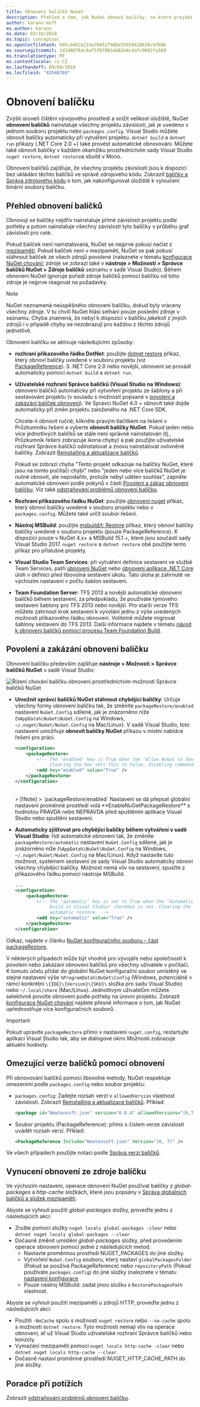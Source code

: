 ```yaml
---
title: Obnovení balíčků NuGet
description: Přehled o tom, jak NuGet obnoví balíčky, na které projekt závisí, včetně postup zakázání obnovení a omezení verze.
author: karann-msft
ms.author: karann
ms.date: 03/16/2018
ms.topic: conceptual
ms.openlocfilehash: b95c4462a214a78452f9dbe35936620636c4f60b
ms.sourcegitcommit: 1d1406764c6af5fb7801d462e0c4afc9092fa569
ms.translationtype: MT
ms.contentlocale: cs-CZ
ms.lasthandoff: 09/04/2018
ms.locfileid: "43548769"
---
```

# <a name="package-restore"></a>Obnovení balíčku

Zvýšit úroveň čištění vývojového prostředí a snížit velikost úložiště, NuGet **obnovení balíčků** nainstaluje všechny projektu závislosti, jak je uvedeno v jednom souboru projektu nebo `packages.config`. Visual Studio můžete obnovit balíčky automaticky při vytváření projektu. `dotnet build` a `dotnet run` příkazy (.NET Core 2.0 +) také provést automatické obnovování. Můžete také obnovit balíčky v každém okamžiku prostřednictvím sady Visual Studio `nuget restore`, `dotnet restore`a xbuild v Mono.

Obnovení balíčků zajišťuje, že všechny projektu závislosti jsou k dispozici bez ukládání těchto balíčků ve správě zdrojového kódu. Zobrazit [balíčky a Správa zdrojového kódu](../consume-packages/packages-and-source-control.md) o tom, jak nakonfigurovat úložiště k vyloučení binární soubory balíčku.

## <a name="package-restore-overview"></a>Přehled obnovení balíčků

Obnovují se balíčky nejdřív nainstaluje přímé závislosti projektu podle potřeby a potom nainstaluje všechny závislosti tyto balíčky v průběhu graf závislostí pro celé.

Pokud balíček není nainstalovaná, NuGet se nejprve pokusí načíst z [mezipaměti](../consume-packages/managing-the-global-packages-and-cache-folders.md). Pokud balíček není v mezipaměti, NuGet se pak pokusí stáhnout balíček ze všech zdrojů povolené (naleznete v tématu [konfigurace NuGet chování](Configuring-NuGet-Behavior.md); zdroje se zobrazí také v **nástroje > Možnosti > Správce balíčků NuGet > Zdroje balíčků** seznamu v sadě Visual Studio). Během obnovení NuGet ignoruje pořadí zdroje balíčků pomocí balíčku od toho zdroje je nejprve reagovat na požadavky.

> [!Note]
> NuGet neznamená neúspěšného obnovení balíčku, dokud byly vráceny všechny zdroje. V tu chvíli NuGet hlásí selhání pouze poslední zdroje v seznamu. Chyba znamená, že nebyl k dispozici v balíčku *jakékoli* z jiných zdrojů i v případě chyby se nezobrazují pro každou z těchto zdrojů jednotlivě.

Obnovení balíčku se aktivuje následujícími způsoby:

- **rozhraní příkazového řádku DotNet**: použijte [dotnet restore](/dotnet/core/tools/dotnet-restore?tabs=netcore2x) příkaz, který obnoví balíčky uvedené v souboru projektu (viz [PackageReference](../consume-packages/package-references-in-project-files.md)). S .NET Core 2.0 nebo novější, obnovení se provádí automaticky pomocí `dotnet build` a `dotnet run`.

- **Uživatelské rozhraní Správce balíčků (Visual Studio na Windows)**: obnovení balíčků automaticky při vytvoření projektu ze šablony a při sestavování projektu (v souladu s možnosti popsané v [povolení a zakázání balíček obnovení](#enabling-and-disabling-package-restore)). Ve Správci NuGet 4.0 + obnovit také dojde automaticky při změn projektu založeného na .NET Core SDK.

    Chcete-li obnovit ručně, klikněte pravým tlačítkem na řešení v Průzkumníku řešení a vyberte **obnovit balíčky NuGet**. Pokud jeden nebo více jednotlivých balíčků se stále není správně nainstalován (tj., Průzkumník řešení zobrazuje ikona chyby) a pak použijte uživatelské rozhraní Správce balíčků odinstalovat a znovu nainstalovat ovlivněné balíčky. Zobrazit [Reinstalling a aktualizace balíčků](../consume-packages/reinstalling-and-updating-packages.md)

    Pokud se zobrazí chyba "Tento projekt odkazuje na balíčky NuGet, které jsou na tomto počítači chybí" nebo "jeden nebo více balíčků NuGet je nutné obnovit, ale nepodařilo, protože nebyl udělen souhlas", zapněte automatické obnovení podle pokynů v části [Povolení a zákaz obnovení balíčku](#enabling-and-disabling-package-restore). Viz také [odstraňování problémů obnovení balíčku](Package-restore-troubleshooting.md).

- **Rozhraní příkazového řádku NuGet**: použijte [obnovení nuget](../tools/cli-ref-restore.md) příkaz, který obnoví balíčky uvedené v souboru projektu nebo v `packages.config`. Můžete také určit soubor řešení.

- **Nástroj MSBuild**: použijte [msbuild/t: Restore](../reference/msbuild-targets.md#restore-target) příkaz, který obnoví balíčky balíčky uvedené v souboru projektu (pouze PackageReference). K dispozici pouze v NuGet 4.x+ a MSBuild 15.1 +, které jsou součástí sady Visual Studio 2017. `nuget restore` a `dotnet restore` obě použijte tento příkaz pro příslušné projekty.

- **Visual Studio Team Services**: při vytváření definice sestavení ve službě Team Services, patří [obnovení NuGet](/vsts/build-release/tasks/package/nuget#restore-nuget-packages) nebo [obnovení aplikace .NET Core](/vsts/build-release/tasks/build/dotnet-core#restore-nuget-packages) úloh v definici před libovolná sestavení úkolu. Tato úloha je zahrnuté ve výchozím nastavení v počtu šablon sestavení.

- **Team Foundation Server**: TFS 2013 a novější automatické obnovení balíčků během sestavení, za předpokladu, že používáte týmového sestavení šablony pro TFS 2013 nebo novější. Pro starší verze TFS můžete zahrnout krok sestavení k vyvolání jednu z výše uvedených možností příkazového řádku obnovení. Volitelně můžete migrovat šablony sestavení do TFS 2013. Další informace najdete v tématu [návod k obnovení balíčků pomocí procesu Team Foundation Build](../consume-packages/team-foundation-build.md).

## <a name="enabling-and-disabling-package-restore"></a>Povolení a zakázání obnovení balíčku

Obnovení balíčku především zajišťuje **nástroje > Možnosti > Správce balíčků NuGet** v sadě Visual Studio:

![Řízení chování balíčku obnovení prostřednictvím možnosti Správce balíčků NuGet](media/Restore-01-AutoRestoreOptions.png)

- **Umožnit správci balíčků NuGet stáhnout chybějící balíčky**: Určuje všechny formy obnovení balíčku tak, že změníte `packageRestore/enabled` nastavení `NuGet.Config` sdílené, jak je znázorněno níže (`%AppData%\NuGet\NuGet.Config` na Windows, `~/.nuget/NuGet/NuGet.Config` na Mac/Linux). V sadě Visual Studio, toto nastavení umožňuje **obnovit balíčky NuGet** příkazu v místní nabídce řešení pro práci.

    ```xml
    <configuration>
        <packageRestore>
            <!-- The 'enabled' key is True when the "Allow NuGet to download missing packages" checkbox is set.
                 Clearing the box sets this to False, disabling command-line, automatic, and MSBuild-Integrated restore. -->
            <add key="enabled" value="True" />
        </packageRestore>
    </configuration>
    ```
    <br/>
    > [!Note]
    >  `packageRestore/enabled` Nastavení se dá přepsat globální nastavení proměnné prostředí volá **EnableNuGetPackageRestore** s hodnotou PRAVDA nebo NEPRAVDA před spuštěním aplikace Visual Studio nebo spuštění sestavení.

- **Automaticky zjišťovat pro chybějící balíčky během vytváření v sadě Visual Studio**: řídí automatické obnovení tak, že změníte `packageRestore/automatic` nastavení `NuGet.Config` sdílené, jak je znázorněno níže (`%AppData%\NuGet\NuGet.Config` na Windows, `~/.nuget/NuGet/NuGet.Config` na Mac/Linux). Když nastavíte tuto možnost, systémem sestavení ze sady Visual Studio automaticky obnoví všechny chybějící balíčky. Možnost nemá vliv na sestavení, spusťte z příkazového řádku pomocí nástroje MSBuild.

    ```xml
    ...
    <configuration>
        <packageRestore>
            <!-- The 'automatic' key is set to True when the "Automatically check for missing packages during
                 build in Visual Studio" checkbox is set. Clearing the box sets this to False and disables
                 automatic restore. -->
            <add key="automatic" value="True" />
        </packageRestore>
    </configuration>
    ```

Odkaz, najdete v článku [NuGet konfiguračního souboru – část packageRestore](../reference/nuget-config-file.md#packagerestore-section).

V některých případech může být vhodné pro vývojáře nebo společnosti k povolení nebo zakázání obnovení balíčků pro všechny uživatele v počítači. K tomuto účelu přidat do globální NuGet konfigurační soubor umístěný ve stejné nastavení výše `%ProgramData%\NuGet\Config` (Windows, potenciálně v rámci konkrétní `\{IDE}\{Version}\{SKU}\` složka pro sadu Visual Studio) nebo `~/.local/share` (Mac/Linux). Jednotlivým uživatelům můžete selektivně povolte obnovení podle potřeby na úrovni projektu. Zobrazit [konfigurace NuGet chování](../consume-packages/configuring-nuget-behavior.md#how-settings-are-applied) najdete přesné informace o tom, jak NuGet upřednostňuje více konfiguračních souborů.

> [!Important]
> Pokud upravíte `packageRestore` přímo v nastavení `nuget.config`, restartujte aplikaci Visual Studio tak, aby se dialogové okno Možnosti zobrazuje aktuální hodnoty.

## <a name="constraining-package-versions-with-restore"></a>Omezující verze balíčků pomocí obnovení

Při obnovování balíčků pomocí libovolné metody, NuGet respektuje omezeními podle `packages.config` nebo soubor projektu:

- `packages.config`: Zadejte rozsah verzí v `allowedVersion` vlastnost závislosti. Zobrazit [Reinstalling a aktualizace balíčků](../consume-packages/reinstalling-and-updating-packages.md#constraining-upgrade-versions). Příklad:

    ```xml
    <package id="Newtonsoft.json" version="6.0.4" allowedVersions="[6,7)" />
    ```

- Soubor projektu (PackageReference): přímo s číslem verze závislosti uvádět rozsah verzí. Příklad:

    ```xml
    <PackageReference Include="Newtonsoft.json" Version="[6, 7)" />
    ```

Ve všech případech použijte notaci podle [Správa verzí balíčků](../reference/package-versioning.md).

## <a name="forcing-restore-from-package-sources"></a>Vynucení obnovení ze zdroje balíčku

Ve výchozím nastavení, operace obnovení NuGet používat balíčky z *global-packages* a *http-cache* složkách, které jsou popsány v [Správa globálních balíčků a složek mezipaměti](managing-the-global-packages-and-cache-folders.md).

Abyste se vyhnuli použití *global-packages* složky, proveďte jednu z následujících akcí:

- Zrušte pomocí složky `nuget locals global-packages -clear` nebo `dotnet nuget locals global-packages --clear`
- Dočasně změnit umístění *global-packages* složky, před provedením operace obnovení pomocí jedné z následujících metod:
  - Nastavte proměnnou prostředí NUGET_PACKAGES do jiné složky.
  - Vytvoření `NuGet.Config` souboru, který nastaví `globalPackagesFolder` (Pokud se používá PackageReference) nebo `repositoryPath` (Pokud používáte `packages.config`) do jiné složky (naleznete v tématu [nastavení konfigurace](../reference/nuget-config-file.md#config-section)
  - Pouze nástroj MSBuild: zadat jinou složku s `RestorePackagesPath` vlastnost.

Abyste se vyhnuli použití mezipaměti u zdrojů HTTP, proveďte jednu z následujících akcí:

- Použití `-NoCache` spolu s možností `nuget restore` nebo `--no-cache` spolu s možností `dotnet restore`. Tyto možnosti nemají vliv na operace obnovení, ať už Visual Studio uživatelské rozhraní Správce balíčků nebo konzoly.
- Vymazání mezipaměti pomocí `nuget locals http-cache -clear` nebo `dotnet nuget locals http-cache --clear`.
- Dočasně nastaví proměnné prostředí NUGET_HTTP_CACHE_PATH do jiné složky.

## <a name="troubleshooting"></a>Poradce při potížích

Zobrazit [odstraňování problémů obnovení balíčku](package-restore-troubleshooting.md).